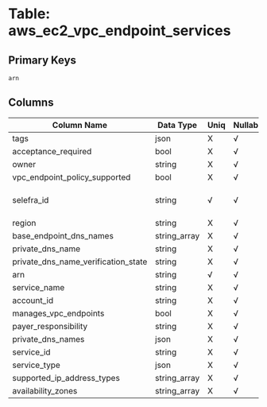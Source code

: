 # Table: aws_ec2_vpc_endpoint_services

## Primary Keys 

```
arn
```


## Columns 

|  Column Name   |  Data Type  | Uniq | Nullable | Description | 
|  ----  | ----  | ----  | ----  | ---- | 
| tags | json | X | √ |  | 
| acceptance_required | bool | X | √ |  | 
| owner | string | X | √ |  | 
| vpc_endpoint_policy_supported | bool | X | √ |  | 
| selefra_id | string | √ | √ | primary keys value md5 | 
| region | string | X | √ |  | 
| base_endpoint_dns_names | string_array | X | √ |  | 
| private_dns_name | string | X | √ |  | 
| private_dns_name_verification_state | string | X | √ |  | 
| arn | string | √ | √ |  | 
| service_name | string | X | √ |  | 
| account_id | string | X | √ |  | 
| manages_vpc_endpoints | bool | X | √ |  | 
| payer_responsibility | string | X | √ |  | 
| private_dns_names | json | X | √ |  | 
| service_id | string | X | √ |  | 
| service_type | json | X | √ |  | 
| supported_ip_address_types | string_array | X | √ |  | 
| availability_zones | string_array | X | √ |  | 


